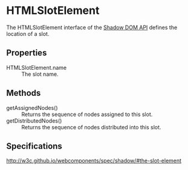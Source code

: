 # HTMLSlotElement

The HTMLSlotElement interface of the [Shadow DOM API](Shadow_DOM_API.md) 
defines the location of a slot.

## Properties

<dl>
  <dt>HTMLSlotElement.name</dt>
  <dd>The slot name.</dd>
</dl>

## Methods

<dl>
  <dt>getAssignedNodes()</dt>
  <dd>Returns the sequence of nodes assigned to this slot.</dd>
  <dt>getDistributedNodes()</dt>
  <dd>Returns the sequence of nodes distributed into this slot.</dd>
</dl>

## Specifications

<http://w3c.github.io/webcomponents/spec/shadow/#the-slot-element>
